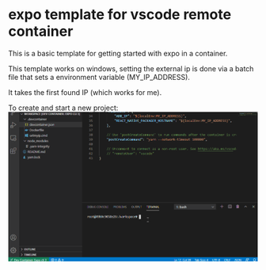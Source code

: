 # expo template for vscode remote container

This is a basic template for getting started with expo in a container.

This template works on windows, setting the external ip is done via a batch file that sets a environment variable (MY_IP_ADDRESS).

It takes the first found IP (which works for me).

To create and start a new project:
![expo-cli](https://github.com/rkcda/vs-code-devcontainer-templates/raw/master/expo/expo-cli.gif)
